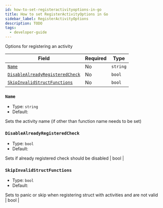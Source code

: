 ```yaml
---
id: how-to-set-registeractivityoptions-in-go
title: How to set RegisterActivityOptions in Go
sidebar_label: RegisterActivityOptions
description: TODO
tags:
  - developer-guide
---
```


Options for registering an activity

| Field | Required | Type |
| ----- | -------- | ---- |
| [`Name`](#name) | No | `string` |
| [`DisableAlreadyRegisteredCheck`](#disablealreadyregisteredcheck) | No | `bool` |
| [`SkipInvalidStructFunctions`](#skipinvalidstructfunctions) | No | `bool` |

### `Name`

- Type: `string`
- Default:

Sets the activity name (if other than function name needs to be set)

### `DisableAlreadyRegisteredCheck`

- Type: `bool`
- Default:

Sets if already registered check should be disabled | bool |

### `SkipInvalidStructFunctions`

- Type: `bool`
- Default:

Sets to panic or skip when registering struct with activities and are not valid | bool |
